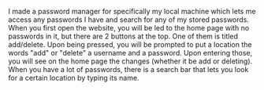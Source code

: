 I made a password manager for specifically my local machine which lets me access any passwords I have and search for any of my stored passwords. 
When you first open the website, you will be led to the home page with no passwords in it, but there are 2 buttons at the top. One of them is titled add/delete.
Upon being pressed, you will be prompted to put a location the words "add" or "delete" a username and a password. Upon entering those, you will see on the home page the changes 
(whether it be add or deleting). When you have a lot of passwords, there is a search bar that lets you look for a certain location by typing its name.
